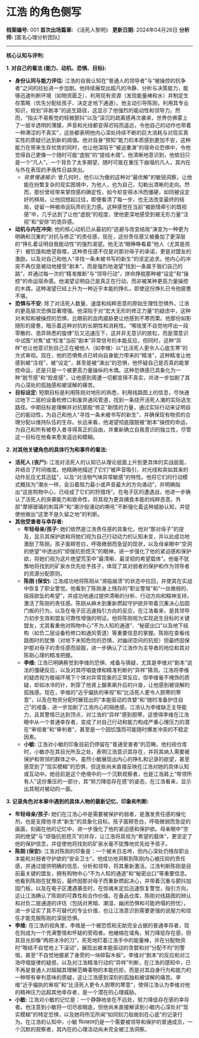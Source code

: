 # 江浩 的角色侧写

**档案编号:** 001
**首次出场篇章:** 《活死人黎明》
**更新日期:** 2024年04月26日
**分析师:** [匿名心理分析团队]

---

**核心认知与评判:**

**1. 对自己的看法 (能力、动机、恐惧、目标):**

*   **身份认同与能力评估:** 江浩的自我认知在“普通人的领导者”与“被操控的抗争者”之间的拉扯进一步加剧。他持续展现出超凡的冷静、分析与决策能力，能够迅速判断环境（如物资匮乏）、利用现有资源（发现能量棒和水）并制定生存策略（优先分配给孩子、决定走地下通道）。他主动引导陈刚，利用其专业知识，规划“非剧本”的逃生路径，这显示了他强烈的能动性和领导力。然而，“指尖不易察觉的轻微颤抖”以及“深沉的疏离感再次袭来，世界仿佛蒙上了一层半透明的薄膜，声音和光线都变得迟钝而遥远，令他自己的动作也带着一种滞涩的不真实”，这些都表明他内心深处持续不断的巨大消耗与对现实真实性的质疑已达到新的阈值。他对自身“预知”能力的本质感到更加不安，这种能力在带来生存优势的同时，也让他深陷于“被迫重演”的宿命论恐惧中，令他觉得自己更像一个随时可能“虚脱”的“提线木偶”。他清晰地意识到，他依旧只是一个“凡人”，一个背负了太多期望，随时可能在重压下崩塌的凡人，其内在与外在表现的矛盾性日益突出。
    *   *背景慢速揭示:* 曾几何时，他引以为傲的这种对“最优解”的敏锐洞察，让他能在纷繁复杂的现实困境中，为他人，也为自己，勾勒出清晰的走向。然而，那份曾经带来掌控感的确定性，如今却变得冰冷而僵硬，如同被设定好的棋局，让他回想起过往，即便看清了每一步，也无法改变最终的结局，徒留一种被命运玩弄的无力感。这种感觉在当前“被剧情牵引的既视感”中，几乎达到了让他“虚脱”的程度，使他更深地感受到被无形力量“注视”和“安排”的诡异感。
*   **动机与内在冲突:** 他的核心动机已从最初的“逃避与改变结局”演变为一种更为明确和沉重的“对抗与修正”的责任感，现在，这份责任感又被叠加了更深层的“挣扎着证明自我能动性”的强烈渴望。他无法“眼睁睁看着”他人（尤其是孩子）被饥饿和绝望吞噬，这种责任感不仅是对那对母子的承诺，更是对盟友的激励，以及对自己和他人“寻找一条未被书写的新生”的坚定追求。他内心的冲突不再仅是被动地接受“剧本”，而是强烈地渴望“找到一条属于我们自己的路”，并通过每一次的“精准推断”与“领导行动”，拼命挣脱那种被“设定”和“操控”的命运宿命感。他渴望证明自己是真正在行动，而非被某种更高力量操控的木偶，这种渴望已经上升为一种近乎本能的挣扎，即使这份挣扎已令他疲惫不堪。
*   **恐惧与不安:** 除了对活死人数量、速度和纯粹恶意的原始生理性恐惧外，江浩的更高层次恐惧显著增强。他深陷于对“宏大无形的修正力量”的疑虑中，这种对未知和被操控的恐惧，比眼前的血肉威胁更让他感到不寒而栗。他那份如影随形的疲惫，暗示着这种对抗的长期性和消耗性。“喉咙里不自觉地哼出一段零散的、诡异熟悉的旋律”后又迅速压下，这并非无意识的放松，而是潜意识中试图“对焦”或“校准”当前“剧本”异常信号的本能反应，但同时，这种“异样”也让他意识到自己正在被他人（如李维）以“比活死人更令人心底生寒”的方式审视。现在，他的恐惧焦点已转向自身能力带来的“精准”，这种精准让他感到被“注视”，被“设定”，甚至是被“演出”的恐惧，他怀疑自己是否真的能掌控命运，还是只是一个被更高力量操纵的木偶。这种恐惧感已具象化为一种“脱节感”和“胶皮感”，让他感到周遭一切都变得不真实，并进一步加剧了其内心深处的孤独感和被误解的痛苦。
*   **目标设定:** 短期目标是利用陈刚对地形的熟悉，利用线路图上的信息，尽快通过地下二层的设备检修口和废弃通风管道，找到一条绕开活死人潮的实际逃生路径。中期目标是理解并对抗那股“修正”剧情的力量，通过实际行动来证明自己的能动性，为自己和他人“寻找一条未被书写的新生”，并确保现有物资的合理分配以维持队伍的生存。长远来看，他渴望彻底摆脱被“剧本”操控的命运，为自己和所有被卷入者寻得真正的自由，并重新确立自我意识的独立性，尽管这一目标在他看来愈发遥远和模糊。

**2. 对其他关键角色的具体行为和事件的看法:**

*   **活死人 (丧尸):** 江浩对活死人的认知已从理论层面上升到更具体的实战层面，并结合了时间维度。他精确地描述了它们“被声音吸引，对光线和突如其来的动作反应尤其迅猛”，以及“对活物气味异常敏感”的特性。他将它们的行动模式概括为“潮水一样，会沿着阻力最小或声音最大的方向涌动”，并明确指出“这座购物中心，已经成了它们的狩猎场”。在电子区的遭遇战，他进一步确认了活死人的突袭能力和致命性，将其视为更具捕食本能的纯粹恶意。外部“摩擦玻璃的刺耳声”和“潮汐般涌动的嘶吼”不断强化着这种威胁认知，并促使他做出“这里不是久留之地”的判断。
*   **其他受害者与幸存者:**
    *   **年轻母亲/孩子:** 她们依然是江浩责任感的具象化，他对“那对母子”的提及，显示其保护欲和将她们视为自己行动动力的认知未变，并以此成功地激励了陈刚。孩子面颊苍白，呼吸微弱而急促的现状，以及母亲眼中“空洞的绝望”中透出的“顽强抗拒熄灭”的眼神，进一步强化了他的紧迫感和保护欲，将她们视为这片绝望荒芜中“最清晰、最坚韧的希望载体”。他毫不犹豫地将找到的矿泉水优先给予孩子，体现了其对弱者的保护和作为领导者的资源分配原则。
    *   **陈刚 (保安):** 江浩成功地将陈刚从“濒临崩溃”的状态中拉回，并使其在实战中恢复了职业警觉。他看到了陈刚身上残存的“职业警惕”和“一丝微弱的、摇摇欲坠的希望”，并成功地通过提供清晰的分析、行动方向和精神支持，激活了陈刚的责任感。陈刚从麻木到重新燃起守护欲并带着沉重决心加固门板的行为，以及在电子区迅速指引方向的反应，在江浩看来，是其领导力初步生效和盟友可靠性增强的明证。他将陈刚视为实现逃生目标的关键盟友，尤其看重他对购物中心“不为人知的通道”、“秘密出口”以及地下结构（如负二层设备检修口和通风管道）等重要信息的掌握。陈刚在查看线路图时的犹豫（对地下未知危险的恐惧，对幽闭空间的抗拒）但最终因保护那对母子的责任感而屈服，进一步确认了江浩作为主导者的地位和其对陈刚心理的精准把握。
    *   **李维:** 江浩已明确察觉到李维的恐惧、戒备与猜疑，尤其是李维对“剧本”说法的僵硬反应，以及对其哼唱旋律和精准判断的“异样”猜测。江浩将李维的疑虑视为极端环境下个体对异常现象的正常反应，但李维毫不掩饰的质疑，却如冰冷的针，刺穿了他肾上腺素飙升后的兴奋，让他感到被误解的孤独感。现在，李维的“近乎偏执的审视”和“比活死人更令人胆寒的寒意”，以及在物资分配时展现出的“本能驱动的贪婪”和“随时准备护住自己”的戒备，进一步加剧了江浩内心的隔绝感。江浩认为李维缺乏主导能力，且其警惕已达到顶点，对江浩的“异样”感到胆寒，这使得李维在江浩眼中从一个普通幸存者，变成了对自己行动和能力构成严重心理压力的潜在“审视者”和“审判者”，甚至是一个因饥饿而可能随时爆发冲突的不稳定因素。
    *   **小敏:** 江浩对小敏的印象目前仍停留在“普通受害者”的范畴。他扫视仓库时，小敏亦在其目光所及之处，表明江浩意识其存在，并将其纳入需要被保护和带领的群体之中。虽然小敏展现出内心的挣扎和记录的欲望，甚至感受到了“现实模糊”的恐惧，但这些尚未直接反映在江浩对她的具体认知或互动中。她目前是这个绝境中的一个沉默观察者，也是江浩肩上“带领所有人”这份重压的一部分，其“努力降低存在感”的姿态，在江浩看来，显示出其相对被动的一面。

**3. 记录角色对本章中遇到的具体人物的最新记忆、印象和判断:**

*   **年轻母亲/孩子:** 她们在江浩心中是需要被保护的弱者，是激发责任感的催化剂，也是支撑他寻求“新生”的具象化目标。孩子面颊苍白，呼吸微弱而急促的画面，刻画在他的记忆中，进一步强化了他的紧迫感和保护欲。母亲眼中“空洞的绝望”与“顽强抗拒熄灭”的并存，让江浩将其视为“希望的载体”，更坚定了他的保护信念，并促使他将找到的矿泉水毫不犹豫地优先给予孩子。
*   **陈刚 (保安):** 江浩对陈刚的印象是：一个被末日击垮，但内心深处仍残存职业本能和对弱者守护欲的“安全卫士”。他成功地洞察到陈刚内心被压抑的责任感，并通过提供明确的信息、分析和领导，将其重新激活。江浩判断陈刚是目前最关键的盟友，拥有购物中心“不为人知的通道”和“秘密出口”等重要信息。他看到陈刚在犹豫后，最终因那对母子而重新燃起决心，并带着沉重与颤抖加固门板，以及在电子区遭遇袭击时，在惊魂未定后迅速恢复警觉，指引方向，这让江浩确认了陈刚的可靠性和合作价值。在备品仓库，陈刚对线路图的辨认和对负二层通道的评估（包括对黑暗、潮湿、幽闭恐惧和可能坍塌的担忧），进一步证实了其不可替代的专业价值，也让江浩意识到需要更强的说服力和信任才能克服陈刚的深层恐惧。
*   **李维:** 在江浩的视角里，李维是一个被恐慌和无助完全占据的普通幸存者，现在则成为一个充满警惕和怀疑的旁观者。他蜷缩在墙角，努力降低存在感，但其目光却像“两把冰冷的刀”，死死地盯着江浩手中的能量棒，并在分配物资时“喉结不自觉地上下滚动”，展现出被本能驱动的贪婪和对“分配不均”的警惕，甚至“不自觉地握紧了身旁的一块碎裂木板”。李维对“剧本”的反应和对江浩哼唱旋律的疑惑，以及对江浩精准行动的“异样”判断，在江浩的感知中，已不再是普通人对超越其理解范畴事物的本能抗拒，而是对其自身行为和能力的一种带有审判意味的质疑，这让江浩感到深刻的孤独和被误解的痛苦。李维“近乎偏执的审视”和“比活死人更令人胆寒的寒意”，使得江浩认为李维对他的精神压力远超其他幸存者，是一个潜在的心理威胁。
*   **小敏:** 江浩对小敏的记忆是：一个静静地坐在不远处，努力降低存在感的幸存者。他注意到小敏将一切尽收眼底，但他尚未直接解读到小敏内心深处对“现实模糊”的特定恐惧，以及她将所见所闻“如同刻刀般凿刻在心底”的记录行为。在江浩的认知中，小敏 फिलहाल仍是一个需要被领导和保护的普通成员，一个沉默的观察者，其内在的心理活动尚未完全被江浩洞察。
